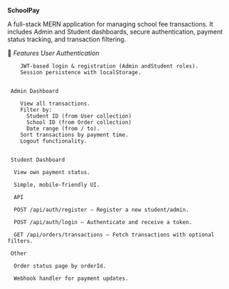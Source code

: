**SchoolPay**

A full-stack MERN application for managing school fee transactions.
It includes Admin and Student dashboards, secure authentication, payment status tracking, and transaction filtering.


🚀 *Features*
      *User Authentication*

        JWT-based login & registration (Admin andStudent roles).
        Session persistence with localStorage.


     Admin Dashboard

        View all transactions.
        Filter by:
          Student ID (from User collection)
          School ID (from Order collection)
          Date range (from / to).
        Sort transactions by payment time.
        Logout functionality. 


     Student Dashboard

      View own payment status.

      Simple, mobile-friendly UI.

      API

      POST /api/auth/register – Register a new student/admin.

      POST /api/auth/login – Authenticate and receive a token.

      GET /api/orders/transactions – Fetch transactions with optional filters.

     Other

      Order status page by orderId.

      Webhook handler for payment updates.    